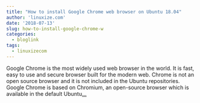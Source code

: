 ```yaml
---
title: "How to install Google Chrome web browser on Ubuntu 18.04"
author: 'linuxize.com'
date: '2018-07-13'
slug: how-to-install-google-chrome-w
categories:
  - bloglink
tags:
  - linuxizecom
---
```


Google Chrome is the most widely used web browser in the world. It is fast, easy to use and secure browser built for the modern web. Chrome is not an open source browser and it is not included in the Ubuntu repositories. Google Chrome is based on Chromium, an open-source browser which is available in the default Ubuntu[... <i class="fas fa-external-link-alt"></i>](https://linuxize.com/post/how-to-install-google-chrome-web-browser-on-ubuntu-18-04/)

